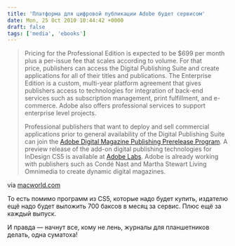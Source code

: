 ```yaml
---
title: 'Платформа для цифровой публикации Adobe будет сервисом'
date: Mon, 25 Oct 2010 10:44:42 +0000
draft: false
tags: ['media', 'ebooks']
---
```


> Pricing for the Professional Edition is expected to be $699 per month plus a per-issue fee that scales according to volume. For that price, publishers can access the Digital Publishing Suite and create applications for all of their titles and publications. The Enterprise Edition is a custom, multi-year platform agreement that gives publishers access to technologies for integration of back-end services such as subscription management, print fulfillment, and e-commerce. Adobe also offers professional services to support enterprise level projects.
> 
> Professional publishers that want to deploy and sell commercial applications prior to general availability of the Digital Publishing Suite can join the [Adobe Digital Magazine Publishing Prerelease Program](http://www.adobe.com/beta). A preview release of the add-on digital publishing technologies for InDesign CS5 is available at [Adobe Labs](http://labs.adobe.com/technologies/digitalpublishing). Adobe is already working with publishers such as Condé Nast and Martha Stewart Living Omnimedia to create dynamic digital magazines.

via [macworld.com](http://www.macworld.com/article/155133/2010/10/adobepub.html?lsrc=rss_main)

То есть помимо программ из CS5, которые надо будет купить, издателю ещё надо будет выложить 700 баксов в месяц за сервис. Плюс ещё за каждый выпуск.

И правда — начнут все, кому не лень, журналы для планшетников делать, одна суматоха!